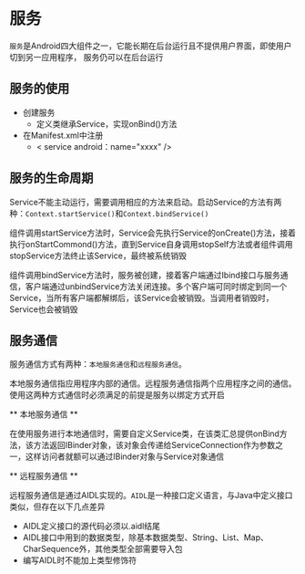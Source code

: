 # 服务

`服务`是Android四大组件之一，它能长期在后台运行且不提供用户界面，即使用户切到另一应用程序，
服务仍可以在后台运行

## 服务的使用

* 创建服务
  * 定义类继承Service，实现onBind()方法
* 在Manifest.xml中注册
  * < service  android：name="xxxx" />

## 服务的生命周期

Service不能主动运行，需要调用相应的方法来启动。启动Service的方法有两种：`Context.startService()`和`Context.bindService()`

组件调用startService方法时，Service会先执行Service的onCreate()方法，接着执行onStartCommond()方法，直到Service自身调用stopSelf方法或者组件调用stopService方法终止该Service，最终被系统销毁

组件调用bindService方法时，服务被创建，接着客户端通过Ibind接口与服务通信，客户端通过unbindService方法关闭连接。多个客户端可同时绑定到同一个Service，当所有客户端都解绑后，该Service会被销毁。当调用者销毁时，Service也会被销毁

## 服务通信

服务通信方式有两种：`本地服务通信`和`远程服务通信`。

本地服务通信指应用程序内部的通信。远程服务通信指两个应用程序之间的通信。使用这两种方式通信时必须满足的前提是服务以绑定方式开启

** 本地服务通信 **

在使用服务进行本地通信时，需要自定义Service类，在该类汇总提供onBind方法，该方法返回IBinder对象，该对象会传递给ServiceConnection作为参数之一，这样访问者就额可以通过IBinder对象与Service对象通信

** 远程服务通信 **

远程服务通信是通过AIDL实现的。`AIDL`是一种接口定义语言，与Java中定义接口类似，但存在以下几点差异
* AIDL定义接口的源代码必须以.aidl结尾
* AIDL接口中用到的数据类型，除基本数据类型、String、List、Map、CharSequence外，其他类型全部需要导入包
* 编写AIDL时不能加上类型修饰符
